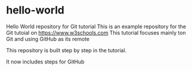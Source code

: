 # hello-world
Hello World repository for Git tutorial
This is an example repository for the Git tutoial on https://www.w3schools.com
This tutorial focuses mainly ton Git and using GitHub as its remote

This repository is built step by step in the tutorial.

It now includes steps for GitHub
